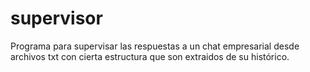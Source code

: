 # supervisor
Programa para supervisar las respuestas a un chat empresarial desde archivos txt con cierta estructura que son extraidos de su histórico.
